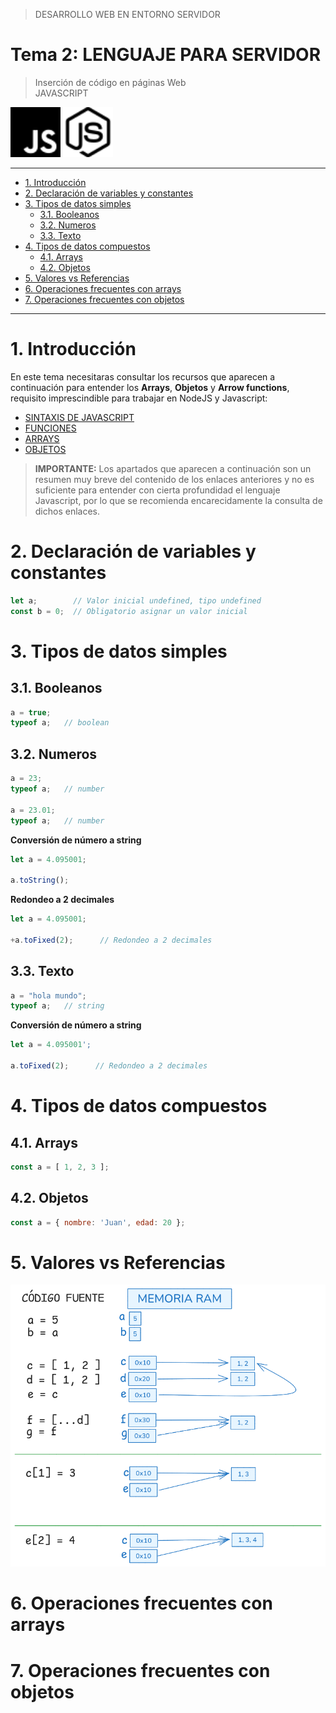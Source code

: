 > DESARROLLO WEB EN ENTORNO SERVIDOR

# Tema 2: LENGUAJE PARA SERVIDOR <!-- omit in toc -->
> Inserción de código en páginas Web  
> JAVASCRIPT


<img src="assets/javascript.svg" width="80" height="80">
<img src="assets/nodedotjs.svg" width="80" height="80">

---

- [1. Introducción](#1-introducción)
- [2. Declaración de variables y constantes](#2-declaración-de-variables-y-constantes)
- [3. Tipos de datos simples](#3-tipos-de-datos-simples)
  - [3.1. Booleanos](#31-booleanos)
  - [3.2. Numeros](#32-numeros)
  - [3.3. Texto](#33-texto)
- [4. Tipos de datos compuestos](#4-tipos-de-datos-compuestos)
  - [4.1. Arrays](#41-arrays)
  - [4.2. Objetos](#42-objetos)
- [5. Valores vs Referencias](#5-valores-vs-referencias)
- [6. Operaciones frecuentes con arrays](#6-operaciones-frecuentes-con-arrays)
- [7. Operaciones frecuentes con objetos](#7-operaciones-frecuentes-con-objetos)




---
# 1. Introducción

En este tema necesitaras consultar los recursos que aparecen a continuación para entender los **Arrays**, **Objetos** y **Arrow functions**, requisito imprescindible para trabajar en NodeJS y Javascript:

- [SINTAXIS DE JAVASCRIPT](https://github.com/jamj2000/Javascript/blob/master/02.SINTAXIS.md)
- [FUNCIONES](https://github.com/jamj2000/Javascript/blob/master/03.FUNCIONES.md)
- [ARRAYS](https://github.com/jamj2000/Javascript/blob/master/04.ARRAYS.md)
- [OBJETOS](https://github.com/jamj2000/Javascript/blob/master/05.OBJETOS.md)

> **IMPORTANTE:** Los apartados que aparecen a continuación son un resumen muy breve del contenido de los enlaces anteriores y no es suficiente para entender con cierta profundidad el lenguaje Javascript, por lo que se recomienda encarecidamente la consulta de dichos enlaces.
>


# 2. Declaración de variables y constantes

```js
let a;        // Valor inicial undefined, tipo undefined
const b = 0;  // Obligatorio asignar un valor inicial 
```

# 3. Tipos de datos simples

## 3.1. Booleanos

```js
a = true; 
typeof a;   // boolean
```

## 3.2. Numeros

```js
a = 23;
typeof a;   // number

a = 23.01;  
typeof a;   // number 
```

**Conversión de número a string**

```js
let a = 4.095001;

a.toString();
```

**Redondeo a 2 decimales**

```js
let a = 4.095001;

+a.toFixed(2);      // Redondeo a 2 decimales 
```

## 3.3. Texto

```js
a = "hola mundo";
typeof a;   // string
```

**Conversión de número a string**

```js
let a = 4.095001';

a.toFixed(2);      // Redondeo a 2 decimales 
```
 

# 4. Tipos de datos compuestos

## 4.1. Arrays

```js
const a = [ 1, 2, 3 ];
```


## 4.2. Objetos

```js
const a = { nombre: 'Juan', edad: 20 };
```


# 5. Valores vs Referencias

![Valores vs Referencias](assets/valor-referencia.png)

# 6. Operaciones frecuentes con arrays



# 7. Operaciones frecuentes con objetos

